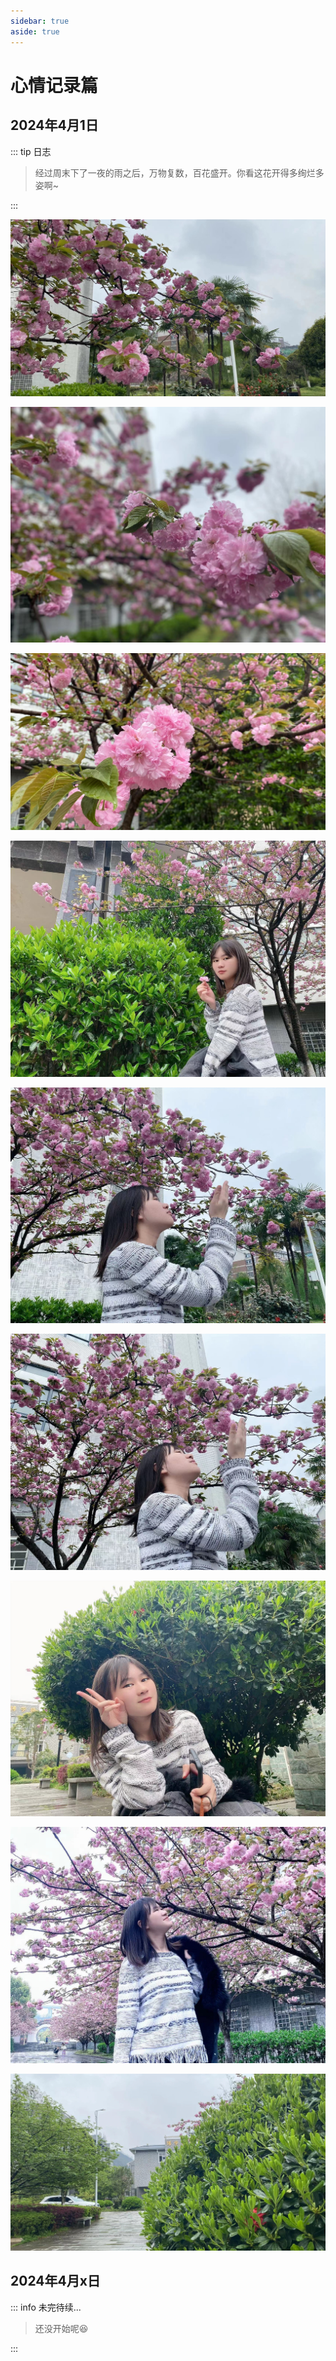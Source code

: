 ```yaml
---
sidebar: true
aside: true
---
```


# 心情记录篇


## 2024年4月1日

::: tip 日志
> 经过周末下了一夜的雨之后，万物复数，百花盛开。你看这花开得多绚烂多姿啊~ 

:::

![图1](./life/4-1-1.jpg)

![图2](./life/4-1-2.jpg)

![图3](./life/4-1-3.jpg)

![图4](./life/4-1-4.jpg)

![图5](./life/4-1-5.jpg)

![图6](./life/4-1-6.jpg)

![图7](./life/4-1-7.jpg)

![图8](./life/4-1-8.jpg)

![图9](./life/4-1-9.jpg)



## 2024年4月x日

::: info 未完待续...

> 还没开始呢:laughing:

:::









































































